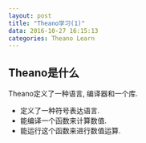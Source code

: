 ```yaml
---
layout: post
title: "Theano学习(1)"
data: 2016-10-27 16:15:13
categories: Theano Learn
---
```

## Theano是什么
Theano定义了一种语言, 编译器和一个库.

- 定义了一种符号表达语言.
- 能编译一个函数来计算数值.
- 能运行这个函数来进行数值运算.

